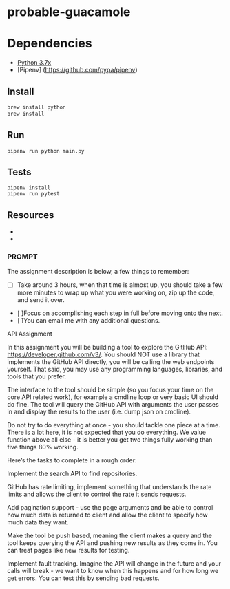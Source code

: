# probable-guacamole

# Dependencies 
- [Python 3.7x](https://www.python.org/downloads/)
- [Pipenv] (https://github.com/pypa/pipenv)

##

## Install
```bash
brew install python
brew install
```
## Run
```
pipenv run python main.py 
```

## Tests
```
pipenv install
pipenv run pytest
```

## Resources
- 
- 

### PROMPT
The assignment description is below, a few things to remember:
- [ ] Take around 3 hours, when that time is almost up, you should take a few more minutes to wrap up what you were working on, zip up the code, and send it over.
- [ ]Focus on accomplishing each step in full before moving onto the next.
- [ ]You can email me with any additional questions.

API Assignment

In this assignment you will be building a tool to explore the GitHub API: https://developer.github.com/v3/. You should NOT use a library that implements the GitHub API directly, you will be calling the web endpoints yourself. That said, you may use any programming languages, libraries, and tools that you prefer.


The interface to the tool should be simple (so you focus your time on the core API related work), for example a cmdline loop or very basic UI should do fine. The tool will query the GitHub API with arguments the user passes in and display the results to the user (i.e. dump json on cmdline).


Do not try to do everything at once - you should tackle one piece at a time. There is a lot here, it is not expected that you do everything. We value function above all else - it is better you get two things fully working than five things 80% working.


Here’s the tasks to complete in a rough order:

Implement the search API to find repositories.

GitHub has rate limiting, implement something that understands the rate limits and allows the client to control the rate it sends requests.

Add pagination support - use the page arguments and be able to control how much data is returned to client and allow the client to specify how much data they want.

Make the tool be push based, meaning the client makes a query and the tool keeps querying the API and pushing new results as they come in. You can treat pages like new results for testing.

Implement fault tracking. Imagine the API will change in the future and your calls will break - we want to know when this happens and for how long we get errors. You can test this by sending bad requests.

